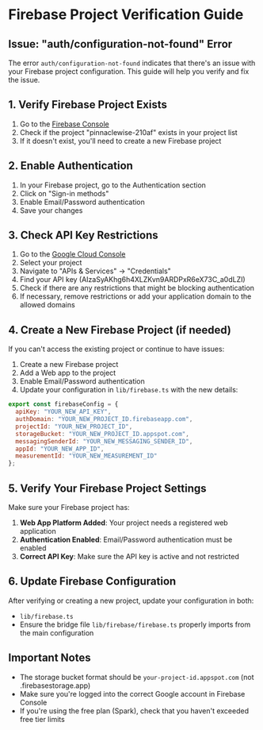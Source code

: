 # Firebase Project Verification Guide

## Issue: "auth/configuration-not-found" Error

The error `auth/configuration-not-found` indicates that there's an issue with your Firebase project configuration. This guide will help you verify and fix the issue.

## 1. Verify Firebase Project Exists

1. Go to the [Firebase Console](https://console.firebase.google.com)
2. Check if the project "pinnaclewise-210af" exists in your project list
3. If it doesn't exist, you'll need to create a new Firebase project

## 2. Enable Authentication

1. In your Firebase project, go to the Authentication section
2. Click on "Sign-in methods"
3. Enable Email/Password authentication
4. Save your changes

## 3. Check API Key Restrictions

1. Go to the [Google Cloud Console](https://console.cloud.google.com)
2. Select your project
3. Navigate to "APIs & Services" → "Credentials"
4. Find your API key (AIzaSyAKhg6h4XLZKvn9ARDPxR6eX73C_a0dLZI)
5. Check if there are any restrictions that might be blocking authentication
6. If necessary, remove restrictions or add your application domain to the allowed domains

## 4. Create a New Firebase Project (if needed)

If you can't access the existing project or continue to have issues:

1. Create a new Firebase project
2. Add a Web app to the project
3. Enable Email/Password authentication
4. Update your configuration in `lib/firebase.ts` with the new details:

```javascript
export const firebaseConfig = {
  apiKey: "YOUR_NEW_API_KEY",
  authDomain: "YOUR_NEW_PROJECT_ID.firebaseapp.com",
  projectId: "YOUR_NEW_PROJECT_ID",
  storageBucket: "YOUR_NEW_PROJECT_ID.appspot.com",
  messagingSenderId: "YOUR_NEW_MESSAGING_SENDER_ID",
  appId: "YOUR_NEW_APP_ID",
  measurementId: "YOUR_NEW_MEASUREMENT_ID"
};
```

## 5. Verify Your Firebase Project Settings

Make sure your Firebase project has:

1. **Web App Platform Added**: Your project needs a registered web application
2. **Authentication Enabled**: Email/Password authentication must be enabled
3. **Correct API Key**: Make sure the API key is active and not restricted

## 6. Update Firebase Configuration

After verifying or creating a new project, update your configuration in both:
- `lib/firebase.ts`
- Ensure the bridge file `lib/firebase/firebase.ts` properly imports from the main configuration

## Important Notes

- The storage bucket format should be `your-project-id.appspot.com` (not .firebasestorage.app)
- Make sure you're logged into the correct Google account in Firebase Console
- If you're using the free plan (Spark), check that you haven't exceeded free tier limits
